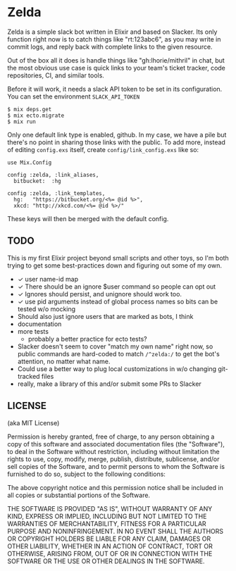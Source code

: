 Zelda
=====

Zelda is a simple slack bot written in Elixir and based on Slacker.  Its
only function right now is to catch things like "rt:123abc6", as you may
write in commit logs, and reply back with complete links to the given
resource.

Out of the box all it does is handle things like "gh:lhorie/mithril" in chat,
but the most obvious use case is quick links to your team's ticket tracker,
code repositories, CI, and similar tools.

Before it will work, it needs a slack API token to be set in its configuration.
You can set the environment `SLACK_API_TOKEN`

    $ mix deps.get
    $ mix ecto.migrate
    $ mix run

Only one default link type is enabled, github.  In my case, we have a pile but
there's no point in sharing those links with the public.  To add more, instead
of editing `config.exs` itself, create `config/link_config.exs` like so:

    use Mix.Config

    config :zelda, :link_aliases,
      bitbucket:  :hg

    config :zelda, :link_templates,
      hg:   "https://bitbucket.org/<%= @id %>",
      xkcd: "http://xkcd.com/<%= @id %>/"

These keys will then be merged with the default config.

TODO
----

This is my first Elixir project beyond small scripts and other toys, so I'm
both trying to get some best-practices down and figuring out some of my own.

- ✓ user name-id map
- ✓ There should be an ignore $user command so people can opt out
- ✓ Ignores should persist, and unignore should work too.
- ✓ use pid arguments instead of global process names so bits can be tested w/o mocking
- Should also just ignore users that are marked as bots, I think
- documentation
- more tests
  - probably a better practice for ecto tests?
- Slacker doesn't seem to cover "match my own name" right now, so public commands
  are hard-coded to match `/^zelda:/` to get the bot's attention, no matter what name.
- Could use a better way to plug local customizations in w/o changing git-tracked files
 - really, make a library of this and/or submit some PRs to Slacker

LICENSE
-------

(aka MIT License)

Permission is hereby granted, free of charge, to any person obtaining a copy of
this software and associated documentation files (the "Software"), to deal in
the Software without restriction, including without limitation the rights to
use, copy, modify, merge, publish, distribute, sublicense, and/or sell copies
of the Software, and to permit persons to whom the Software is furnished to do
so, subject to the following conditions:

The above copyright notice and this permission notice shall be included in all
copies or substantial portions of the Software.

THE SOFTWARE IS PROVIDED "AS IS", WITHOUT WARRANTY OF ANY KIND, EXPRESS OR
IMPLIED, INCLUDING BUT NOT LIMITED TO THE WARRANTIES OF MERCHANTABILITY,
FITNESS FOR A PARTICULAR PURPOSE AND NONINFRINGEMENT. IN NO EVENT SHALL THE
AUTHORS OR COPYRIGHT HOLDERS BE LIABLE FOR ANY CLAIM, DAMAGES OR OTHER
LIABILITY, WHETHER IN AN ACTION OF CONTRACT, TORT OR OTHERWISE, ARISING FROM,
OUT OF OR IN CONNECTION WITH THE SOFTWARE OR THE USE OR OTHER DEALINGS IN THE
SOFTWARE.

